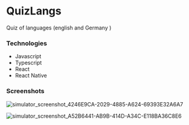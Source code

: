 # QuizLangs
Quiz of languages (english and Germany )


### Technologies 

-  Javascript
-  Typescript
-  React
-  React Native


### Screenshots

![simulator_screenshot_4246E9CA-2029-4885-A624-69393E32A6A7](https://user-images.githubusercontent.com/60406389/158299776-3aba2426-5ff5-4d70-ab16-921895793f60.png)

![simulator_screenshot_A52B6441-AB9B-414D-A34C-E118BA36C8E6](https://user-images.githubusercontent.com/60406389/158299852-9fb04b4c-c4b0-4380-8af0-d9a9c85aecfc.png)

